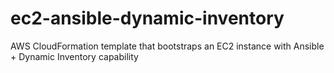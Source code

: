 # ec2-ansible-dynamic-inventory
AWS CloudFormation template that bootstraps an EC2 instance with Ansible + Dynamic Inventory capability
